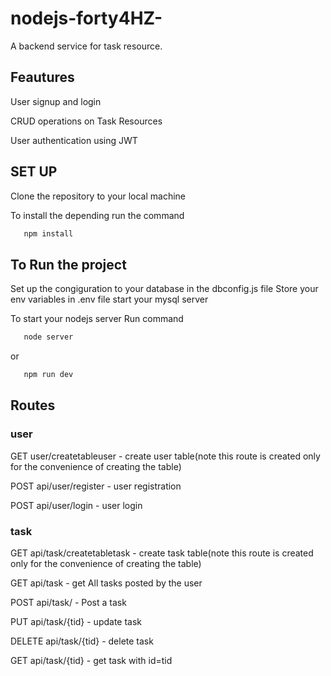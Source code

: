 # nodejs-forty4HZ-

A backend service for task resource.


## Feautures
 User signup and login

 CRUD operations on Task Resources
 
 User authentication using JWT

## SET UP
Clone the repository to your local machine

 To install the depending run the command
 ```bash 
    npm install
```



## To Run the project 
Set up the congiguration to your database in the dbconfig.js file
Store your env variables in .env file
start your mysql server

To start your nodejs server 
Run command
 ```bash 
    node server
```
or 
 ```bash 
    npm run dev
```
## Routes
### user
 GET user/createtableuser - create user table(note this route is created only for the convenience of creating the table)

 POST api/user/register - user registration

 POST api/user/login - user login

### task
 GET api/task/createtabletask - create task table(note this route is created only for the convenience of creating the table)

 GET api/task - get All tasks posted by the user

 POST api/task/ - Post a task

 PUT api/task/{tid} - update task 

 DELETE api/task/{tid} - delete task 

 GET api/task/{tid} - get task with id=tid

